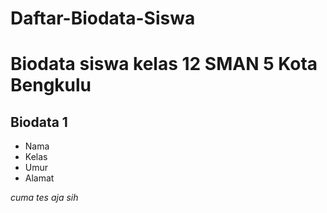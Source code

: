 # Daftar-Biodata-Siswa
Biodata siswa kelas 12 SMAN 5 Kota Bengkulu
==
Biodata 1
--
- Nama
- Kelas
- Umur
- Alamat

*cuma tes aja sih*
